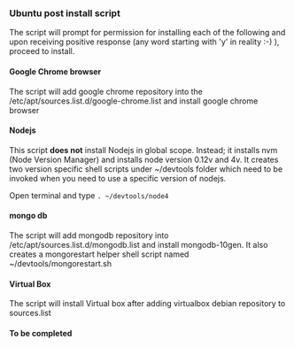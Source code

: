 ### Ubuntu post install script

The script will prompt for permission for installing each of the following and upon receiving positive response (any word starting with 'y' in reality :-) ), proceed to install.

#### Google Chrome browser
The script will add google chrome repository into the /etc/apt/sources.list.d/google-chrome.list and install google chrome browser

#### Nodejs
This script **does not** install Nodejs in global scope. Instead; it installs nvm (Node Version Manager) and installs node version 0.12v and 4v. It creates two version specific shell scripts under ~/devtools folder which need to be invoked when you need to use a specific version of nodejs.

Open terminal and type `. ~/devtools/node4` 

#### mongo db
The script will add mongodb repository into /etc/apt/sources.list.d/mongodb.list and install mongodb-10gen. It also creates a mongorestart helper shell script named ~/devtools/mongorestart.sh

#### Virtual Box
The script will install Virtual box after adding virtualbox debian repository to sources.list

#### To be completed
